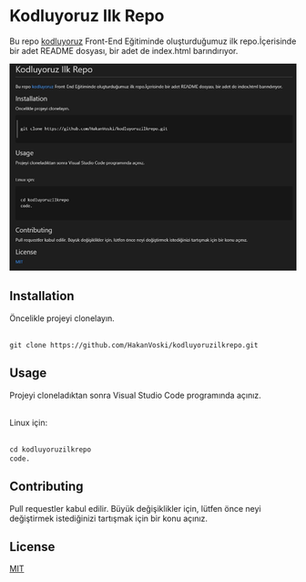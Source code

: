 # Kodluyoruz Ilk Repo

Bu repo [kodluyoruz](https://kodluyoruz.org) Front-End Eğitiminde oluşturduğumuz ilk repo.İçerisinde bir adet README dosyası, bir adet de index.html barındırıyor.

![Proje Resmi](https://github.com/HakanVoski/kodluyoruzilkrepo/blob/595555ce6f098526eaeb1f9ec4e73960dc47b879/Figures/kodluyoruzilkrepo.jpg)

## Installation 

Öncelikle projeyi clonelayın.

```

git clone https://github.com/HakanVoski/kodluyoruzilkrepo.git

```




## Usage

Projeyi cloneladıktan sonra Visual Studio Code programında açınız. <br><br>
    
Linux için:

```

cd kodluyoruzilkrepo 
code.

```

## Contributing
Pull requestler kabul edilir. Büyük değişiklikler için, lütfen önce neyi değiştirmek istediğinizi tartışmak için bir konu açınız.


## License

[MIT](https://github.com/HakanVoski/kodluyoruzilkrepo/blob/828965ba49863e6375dd5c565298a598418116b1/LICENSE)

<br>


